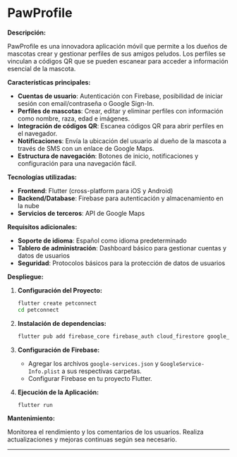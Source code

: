 # PawProfile

**Descripción:**

PawProfile es una innovadora aplicación móvil que permite a los dueños de mascotas crear y gestionar perfiles de sus amigos peludos. Los perfiles se vinculan a códigos QR que se pueden escanear para acceder a información esencial de la mascota.

**Características principales:**

- **Cuentas de usuario**: Autenticación con Firebase, posibilidad de iniciar sesión con email/contraseña o Google Sign-In.
- **Perfiles de mascotas**: Crear, editar y eliminar perfiles con información como nombre, raza, edad e imágenes.
- **Integración de códigos QR**: Escanea códigos QR para abrir perfiles en el navegador.
- **Notificaciones**: Envía la ubicación del usuario al dueño de la mascota a través de SMS con un enlace de Google Maps.
- **Estructura de navegación**: Botones de inicio, notificaciones y configuración para una navegación fácil.

**Tecnologías utilizadas:**

- **Frontend**: Flutter (cross-platform para iOS y Android)
- **Backend/Database**: Firebase para autenticación y almacenamiento en la nube
- **Servicios de terceros**: API de Google Maps

**Requisitos adicionales:**

- **Soporte de idioma**: Español como idioma predeterminado
- **Tablero de administración**: Dashboard básico para gestionar cuentas y datos de usuarios
- **Seguridad**: Protocolos básicos para la protección de datos de usuarios

**Despliegue:**

1. **Configuración del Proyecto:**
    ```sh
    flutter create petconnect
    cd petconnect
    ```

2. **Instalación de dependencias:**
    ```sh
    flutter pub add firebase_core firebase_auth cloud_firestore google_maps_flutter qr_code_scanner
    ```

3. **Configuración de Firebase:**
    - Agregar los archivos `google-services.json` y `GoogleService-Info.plist` a sus respectivas carpetas.
    - Configurar Firebase en tu proyecto Flutter.

4. **Ejecución de la Aplicación:**
    ```sh
    flutter run
    ```

**Mantenimiento:**

Monitorea el rendimiento y los comentarios de los usuarios. Realiza actualizaciones y mejoras continuas según sea necesario.

---
